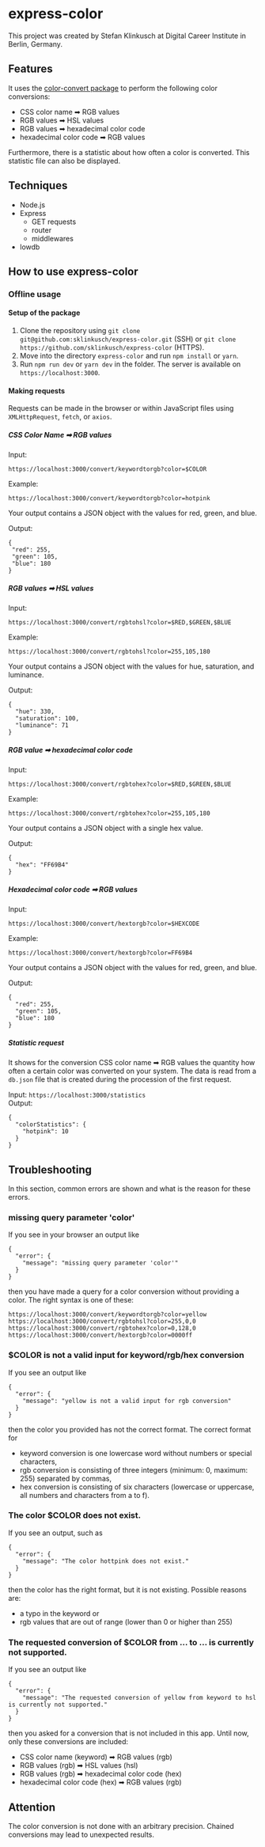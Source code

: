 # express-color

This project was created by Stefan Klinkusch at Digital Career Institute in Berlin, Germany.

## Features

It uses the [color-convert package](https://github.com/Qix-/color-convert) to perform the following color conversions:

- CSS color name &#x27A1; RGB values
- RGB values &#x27A1; HSL values
- RGB values &#x27A1; hexadecimal color code
- hexadecimal color code &#x27A1; RGB values

Furthermore, there is a statistic about how often a color is converted. This statistic file can also be displayed.

## Techniques

- Node.js
- Express
  - GET requests
  - router
  - middlewares
- lowdb

## How to use express-color

### Offline usage

#### Setup of the package

1. Clone the repository using `git clone git@github.com:sklinkusch/express-color.git` (SSH) or `git clone https://github.com/sklinkusch/express-color` (HTTPS).
1. Move into the directory `express-color` and run `npm install` or `yarn`.
1. Run `npm run dev` or `yarn dev` in the folder. The server is available on `https://localhost:3000`.

#### Making requests

Requests can be made in the browser or within JavaScript files using `XMLHttpRequest`, `fetch`, or `axios`.

##### CSS Color Name &#x27A1; RGB values

Input:

```
https://localhost:3000/convert/keywordtorgb?color=$COLOR
```

Example:

```
https://localhost:3000/convert/keywordtorgb?color=hotpink
```

Your output contains a JSON object with the values for red, green, and blue.

Output:

```
{
 "red": 255,
 "green": 105,
 "blue": 180
}
```

##### RGB values &#x27A1; HSL values

Input:

```
https://localhost:3000/convert/rgbtohsl?color=$RED,$GREEN,$BLUE
```

Example:

```
https://localhost:3000/convert/rgbtohsl?color=255,105,180
```

Your output contains a JSON object with the values for hue, saturation, and luminance.

Output:

```
{
  "hue": 330,
  "saturation": 100,
  "luminance": 71
}
```

##### RGB value &#x27A1; hexadecimal color code

Input:

```
https://localhost:3000/convert/rgbtohex?color=$RED,$GREEN,$BLUE
```

Example:

```
https://localhost:3000/convert/rgbtohex?color=255,105,180
```

Your output contains a JSON object with a single hex value.

Output:

```
{
  "hex": "FF69B4"
}
```

##### Hexadecimal color code &#x27A1; RGB values

Input:

```
https://localhost:3000/convert/hextorgb?color=$HEXCODE
```

Example:

```
https://localhost:3000/convert/hextorgb?color=FF69B4
```

Your output contains a JSON object with the values for red, green, and blue.

Output:

```
{
  "red": 255,
  "green": 105,
  "blue": 180
}
```

##### Statistic request

It shows for the conversion CSS color name &#x27A1; RGB values the quantity how often a certain color was converted on your system. The data is read from a `db.json` file that is created during the procession of the first request.

Input: `https://localhost:3000/statistics`  
Output:

```
{
  "colorStatistics": {
    "hotpink": 10
  }
}
```

## Troubleshooting

In this section, common errors are shown and what is the reason for these errors.

### missing query parameter 'color'

If you see in your browser an output like

```
{
  "error": {
    "message": "missing query parameter 'color'"
  }
}
```

then you have made a query for a color conversion without providing a color. The right syntax is one of these:

```
https://localhost:3000/convert/keywordtorgb?color=yellow
https://localhost:3000/convert/rgbtohsl?color=255,0,0
https://localhost:3000/convert/rgbtohex?color=0,128,0
https://localhost:3000/convert/hextorgb?color=0000ff
```

### \$COLOR is not a valid input for keyword/rgb/hex conversion

If you see an output like

```
{
  "error": {
    "message": "yellow is not a valid input for rgb conversion"
  }
}
```

then the color you provided has not the correct format.
The correct format for

- keyword conversion is one lowercase word without numbers or special characters,
- rgb conversion is consisting of three integers (minimum: 0, maximum: 255) separated by commas,
- hex conversion is consisting of six characters (lowercase or uppercase, all numbers and characters from a to f).

### The color \$COLOR does not exist.

If you see an output, such as

```
{
  "error": {
    "message": "The color hottpink does not exist."
  }
}
```

then the color has the right format, but it is not existing. Possible reasons are:

- a typo in the keyword or
- rgb values that are out of range (lower than 0 or higher than 255)

### The requested conversion of \$COLOR from ... to ... is currently not supported.

If you see an output like

```
{
  "error": {
    "message": "The requested conversion of yellow from keyword to hsl is currently not supported."
  }
}
```

then you asked for a conversion that is not included in this app. Until now, only these conversions are included:

- CSS color name (keyword) &#x27a1; RGB values (rgb)
- RGB values (rgb) &#x27a1; HSL values (hsl)
- RGB values (rgb) &#x27a1; hexadecimal color code (hex)
- hexadecimal color code (hex) &#x27a1; RGB values (rgb)

## Attention

The color conversion is not done with an arbitrary precision. Chained conversions may lead to unexpected results.
